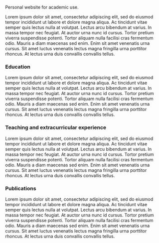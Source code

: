 Personal website for academic use.

Lorem ipsum dolor sit amet, consectetur adipiscing elit, sed do eiusmod tempor incididunt ut labore et dolore magna aliqua. Ac tincidunt vitae semper quis lectus nulla at volutpat. Lectus arcu bibendum at varius. In massa tempor nec feugiat. At auctor urna nunc id cursus. Tortor pretium viverra suspendisse potenti. Tortor aliquam nulla facilisi cras fermentum odio. Mauris a diam maecenas sed enim. Enim sit amet venenatis urna cursus. Sit amet luctus venenatis lectus magna fringilla urna porttitor rhoncus. At lectus urna duis convallis convallis tellus.

### Education
Lorem ipsum dolor sit amet, consectetur adipiscing elit, sed do eiusmod tempor incididunt ut labore et dolore magna aliqua. Ac tincidunt vitae semper quis lectus nulla at volutpat. Lectus arcu bibendum at varius. In massa tempor nec feugiat. At auctor urna nunc id cursus. Tortor pretium viverra suspendisse potenti. Tortor aliquam nulla facilisi cras fermentum odio. Mauris a diam maecenas sed enim. Enim sit amet venenatis urna cursus. Sit amet luctus venenatis lectus magna fringilla urna porttitor rhoncus. At lectus urna duis convallis convallis tellus.

### Teaching and extracurricular experience
Lorem ipsum dolor sit amet, consectetur adipiscing elit, sed do eiusmod tempor incididunt ut labore et dolore magna aliqua. Ac tincidunt vitae semper quis lectus nulla at volutpat. Lectus arcu bibendum at varius. In massa tempor nec feugiat. At auctor urna nunc id cursus. Tortor pretium viverra suspendisse potenti. Tortor aliquam nulla facilisi cras fermentum odio. Mauris a diam maecenas sed enim. Enim sit amet venenatis urna cursus. Sit amet luctus venenatis lectus magna fringilla urna porttitor rhoncus. At lectus urna duis convallis convallis tellus.

### Publications
Lorem ipsum dolor sit amet, consectetur adipiscing elit, sed do eiusmod tempor incididunt ut labore et dolore magna aliqua. Ac tincidunt vitae semper quis lectus nulla at volutpat. Lectus arcu bibendum at varius. In massa tempor nec feugiat. At auctor urna nunc id cursus. Tortor pretium viverra suspendisse potenti. Tortor aliquam nulla facilisi cras fermentum odio. Mauris a diam maecenas sed enim. Enim sit amet venenatis urna cursus. Sit amet luctus venenatis lectus magna fringilla urna porttitor rhoncus. At lectus urna duis convallis convallis tellus.